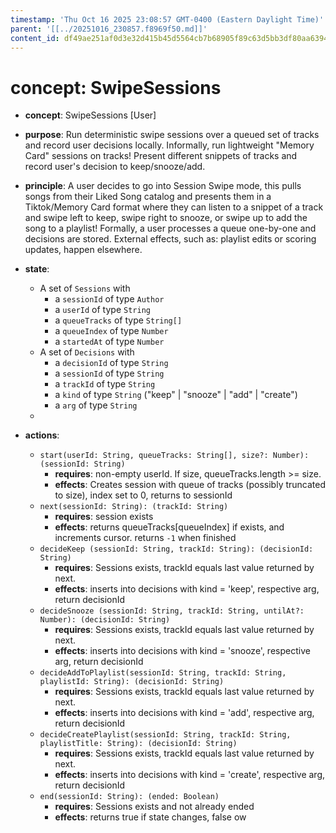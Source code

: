 ```yaml
---
timestamp: 'Thu Oct 16 2025 23:08:57 GMT-0400 (Eastern Daylight Time)'
parent: '[[../20251016_230857.f8969f50.md]]'
content_id: df49ae251af0d3e32d415b45d5564cb7b68905f89c63d5bb3df80aa6394bacab
---
```


# concept: SwipeSessions

* **concept**: SwipeSessions \[User]

* **purpose**: Run deterministic swipe sessions over a queued set of tracks and record user decisions locally. Informally, run lightweight "Memory Card" sessions on tracks! Present different snippets of tracks and record user's decision to keep/snooze/add.

* **principle**: A user decides to go into Session Swipe mode, this pulls songs from their Liked Song catalog and presents them in a Tiktok/Memory Card format where they can listen to a snippet of a track and swipe left to keep, swipe right to snooze, or swipe up to add the song to a playlist! Formally, a user processes a queue one-by-one and decisions are stored. External effects, such as: playlist edits or scoring updates, happen elsewhere.

* **state**:
  * A set of `Sessions` with
    * a `sessionId` of type `Author`
    * a `userId` of type `String`
    * a `queueTracks` of type `String[]`
    * a `queueIndex` of type `Number`
    * a `startedAt` of type `Number`
  * A set of `Decisions` with
    * a `decisionId` of type `String`
    * a `sessionId` of type `String`
    * a `trackId` of type `String`
    * a `kind` of type `String` ("keep" | "snooze" | "add" | "create")
    * a `arg` of type `String`
  *

* **actions**:
  * `start(userId: String, queueTracks: String[], size?: Number): (sessionId: String)`
    * **requires**: non-empty userId. If size, queueTracks.length >= size.
    * **effects**: Creates session with queue of tracks (possibly truncated to size), index set to 0, returns to sessionId
  * `next(sessionId: String): (trackId: String)`
    * **requires**: session exists
    * **effects**: returns queueTracks\[queueIndex] if exists, and increments cursor. returns `-1` when finished
  * `decideKeep (sessionId: String, trackId: String): (decisionId: String)`
    * **requires**: Sessions exists, trackId equals last value returned by next.
    * **effects**: inserts into decisions with kind = 'keep', respective arg, return decisionId
  * `decideSnooze (sessionId: String, trackId: String, untilAt?: Number): (decisionId: String)`
    * **requires**: Sessions exists, trackId equals last value returned by next.
    * **effects**: inserts into decisions with kind = 'snooze', respective arg, return decisionId
  * `decideAddToPlaylist(sessionId: String, trackId: String, playlistId: String): (decisionId: String)`
    * **requires**: Sessions exists, trackId equals last value returned by next.
    * **effects**: inserts into decisions with kind = 'add', respective arg, return decisionId
  * `decideCreatePlaylist(sessionId: String, trackId: String, playlistTitle: String): (decisionId: String)`
    * **requires**: Sessions exists, trackId equals last value returned by next.
    * **effects**: inserts into decisions with kind = 'create', respective arg, return decisionId
  * `end(sessionId: String): (ended: Boolean)`
    * **requires**: Sessions exists and not already ended
    * **effects**: returns true if state changes, false ow
